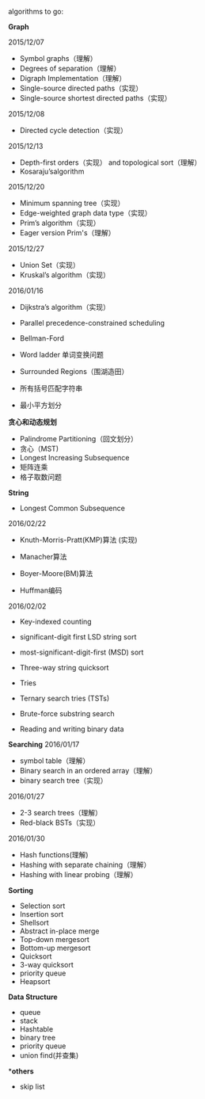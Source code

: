algorithms to go:

**Graph**

2015/12/07
- Symbol graphs（理解）
- Degrees of separation（理解）
- Digraph Implementation（理解）
- Single-source directed paths（实现）
- Single-source shortest directed paths（实现）

2015/12/08
- Directed cycle detection（实现）

2015/12/13
- Depth-first orders（实现） and topological sort（理解）
- Kosaraju’salgorithm

2015/12/20
- Minimum spanning tree（实现）
- Edge-weighted graph data type（实现）
- Prim’s algorithm（实现）
- Eager version Prim's（理解）

2015/12/27
- Union Set（实现）
- Kruskal’s algorithm（实现）

2016/01/16
- Dijkstra’s algorithm（实现）

- Parallel precedence-constrained scheduling
- Bellman-Ford
- Word ladder 单词变换问题
- Surrounded Regions（围湖造田）
- 所有括号匹配字符串
- 最小平方划分

**贪心和动态规划**
- Palindrome Partitioning（回文划分）
- 贪心（MST)
- Longest Increasing Subsequence
- 矩阵连乘
- 格子取数问题

**String**
- Longest Common Subsequence

2016/02/22
- Knuth-Morris-Pratt(KMP)算法 (实现)

- Manacher算法
- Boyer-Moore(BM)算法
- Huffman编码

2016/02/02
- Key-indexed counting
- significant-digit first LSD string sort

- most-significant-digit-first (MSD) sort
- Three-way string quicksort
- Tries
- Ternary search tries (TSTs)
- Brute-force substring search
- Reading and writing binary data

**Searching**
2016/01/17
- symbol table（理解）
- Binary search in an ordered array（理解）
- binary search tree（实现）

2016/01/27
- 2-3 search trees（理解）
- Red-black BSTs（实现）

2016/01/30
- Hash functions(理解)
- Hashing with separate chaining（理解）
- Hashing with linear probing（理解）

**Sorting**
- Selection sort
- Insertion sort
- Shellsort
- Abstract in-place merge
- Top-down mergesort
- Bottom-up mergesort
- Quicksort
- 3-way quicksort
- priority queue
- Heapsort

**Data Structure**
- queue
- stack
- Hashtable
- binary tree
- priority queue
- union find(并查集)

***others**
- skip list












